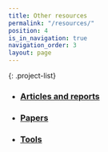 ```yaml
---
title: Other resources
permalink: "/resources/"
position: 4
is_in_navigation: true
navigation_order: 3
layout: page
---
```


{: .project-list}
- ### [Articles and reports](/resources/articles/)
- ### [Papers](/resources/papers/)
- ### [Tools](/resources/tools/)
